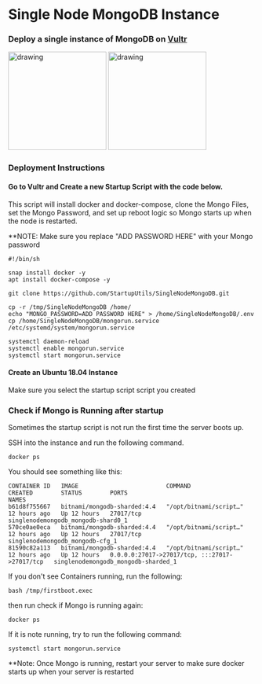 # Single Node MongoDB Instance

### Deploy a single instance of MongoDB on [Vultr](https://my.vultr.com/)

<img src="https://encrypted-tbn0.gstatic.com/images?q=tbn:ANd9GcTZONviYpvlwUX9mo0d1X1aH9k0IUAVTF-DRzZ4qQLleZI9l6qLVOOF9SfskTzN8JnA0g&usqp=CAU" alt="drawing" width="200"/> <img src="https://webassets.mongodb.com/_com_assets/cms/mongodb_logo1-76twgcu2dm.png" alt="drawing" width="200"/>

### Deployment Instructions
#### Go to Vultr and Create a new Startup Script with the code below.
This script will install docker and docker-compose, clone the Mongo Files, set the Mongo Password, and set up reboot logic so Mongo starts up when the node is restarted. 

**NOTE: Make sure you replace "ADD PASSWORD HERE" with your Mongo password
```
#!/bin/sh

snap install docker -y
apt install docker-compose -y

git clone https://github.com/StartupUtils/SingleNodeMongoDB.git

cp -r /tmp/SingleNodeMongoDB /home/
echo "MONGO_PASSWORD=ADD PASSWORD HERE" > /home/SingleNodeMongoDB/.env
cp /home/SingleNodeMongoDB/mongorun.service /etc/systemd/system/mongorun.service

systemctl daemon-reload
systemctl enable mongorun.service
systemctl start mongorun.service
```

#### Create an Ubuntu 18.04 Instance
Make sure you select the startup script script you created
  
### Check if Mongo is Running after startup
Sometimes the startup script is not run the first time the server boots up.

SSH into the instance and run the following command.
```
docker ps
```
You should see something like this:
```
CONTAINER ID   IMAGE                         COMMAND                  CREATED        STATUS        PORTS                                           NAMES
b61d8f755667   bitnami/mongodb-sharded:4.4   "/opt/bitnami/script…"   12 hours ago   Up 12 hours   27017/tcp                                       singlenodemongodb_mongodb-shard0_1
570ce0ae0eca   bitnami/mongodb-sharded:4.4   "/opt/bitnami/script…"   12 hours ago   Up 12 hours   27017/tcp                                       singlenodemongodb_mongodb-cfg_1
81590c82a113   bitnami/mongodb-sharded:4.4   "/opt/bitnami/script…"   12 hours ago   Up 12 hours   0.0.0.0:27017->27017/tcp, :::27017->27017/tcp   singlenodemongodb_mongodb-sharded_1

```
If you don't see Containers running, run the following:
```
bash /tmp/firstboot.exec  
```
then run check if Mongo is running again:
```
docker ps 
```
If it is note running, try to run the following command:
```
systemctl start mongorun.service
```
  
**Note: Once Mongo is running, restart your server to make sure docker starts up when your server is restarted
